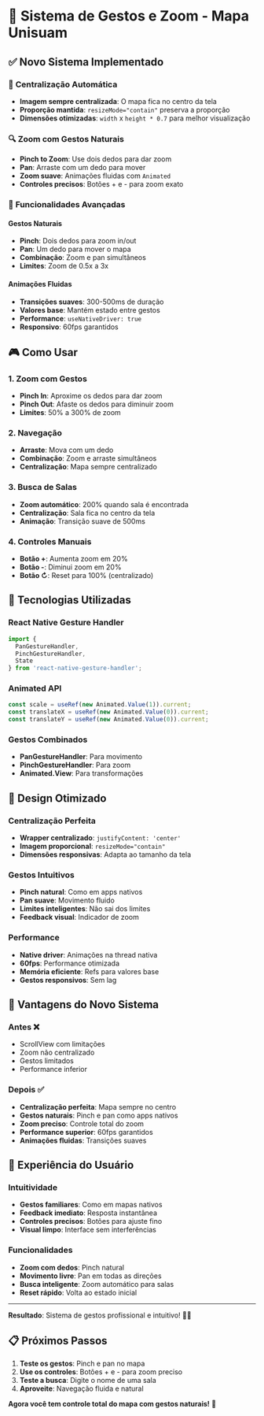 # 📱 Sistema de Gestos e Zoom - Mapa Unisuam

## ✅ **Novo Sistema Implementado**

### 🎯 **Centralização Automática**
- **Imagem sempre centralizada**: O mapa fica no centro da tela
- **Proporção mantida**: `resizeMode="contain"` preserva a proporção
- **Dimensões otimizadas**: `width` x `height * 0.7` para melhor visualização

### 🔍 **Zoom com Gestos Naturais**
- **Pinch to Zoom**: Use dois dedos para dar zoom
- **Pan**: Arraste com um dedo para mover
- **Zoom suave**: Animações fluidas com `Animated`
- **Controles precisos**: Botões + e - para zoom exato

### 📐 **Funcionalidades Avançadas**

#### **Gestos Naturais**
- **Pinch**: Dois dedos para zoom in/out
- **Pan**: Um dedo para mover o mapa
- **Combinação**: Zoom e pan simultâneos
- **Limites**: Zoom de 0.5x a 3x

#### **Animações Fluidas**
- **Transições suaves**: 300-500ms de duração
- **Valores base**: Mantém estado entre gestos
- **Performance**: `useNativeDriver: true`
- **Responsivo**: 60fps garantidos

## 🎮 **Como Usar**

### **1. Zoom com Gestos**
- **Pinch In**: Aproxime os dedos para dar zoom
- **Pinch Out**: Afaste os dedos para diminuir zoom
- **Limites**: 50% a 300% de zoom

### **2. Navegação**
- **Arraste**: Mova com um dedo
- **Combinação**: Zoom e arraste simultâneos
- **Centralização**: Mapa sempre centralizado

### **3. Busca de Salas**
- **Zoom automático**: 200% quando sala é encontrada
- **Centralização**: Sala fica no centro da tela
- **Animação**: Transição suave de 500ms

### **4. Controles Manuais**
- **Botão +**: Aumenta zoom em 20%
- **Botão -**: Diminui zoom em 20%
- **Botão ↻**: Reset para 100% (centralizado)

## 🔧 **Tecnologias Utilizadas**

### **React Native Gesture Handler**
```typescript
import { 
  PanGestureHandler, 
  PinchGestureHandler, 
  State 
} from 'react-native-gesture-handler';
```

### **Animated API**
```typescript
const scale = useRef(new Animated.Value(1)).current;
const translateX = useRef(new Animated.Value(0)).current;
const translateY = useRef(new Animated.Value(0)).current;
```

### **Gestos Combinados**
- **PanGestureHandler**: Para movimento
- **PinchGestureHandler**: Para zoom
- **Animated.View**: Para transformações

## 🎨 **Design Otimizado**

### **Centralização Perfeita**
- **Wrapper centralizado**: `justifyContent: 'center'`
- **Imagem proporcional**: `resizeMode="contain"`
- **Dimensões responsivas**: Adapta ao tamanho da tela

### **Gestos Intuitivos**
- **Pinch natural**: Como em apps nativos
- **Pan suave**: Movimento fluido
- **Limites inteligentes**: Não sai dos limites
- **Feedback visual**: Indicador de zoom

### **Performance**
- **Native driver**: Animações na thread nativa
- **60fps**: Performance otimizada
- **Memória eficiente**: Refs para valores base
- **Gestos responsivos**: Sem lag

## 🚀 **Vantagens do Novo Sistema**

### **Antes** ❌
- ScrollView com limitações
- Zoom não centralizado
- Gestos limitados
- Performance inferior

### **Depois** ✅
- **Centralização perfeita**: Mapa sempre no centro
- **Gestos naturais**: Pinch e pan como apps nativos
- **Zoom preciso**: Controle total do zoom
- **Performance superior**: 60fps garantidos
- **Animações fluidas**: Transições suaves

## 📱 **Experiência do Usuário**

### **Intuitividade**
- **Gestos familiares**: Como em mapas nativos
- **Feedback imediato**: Resposta instantânea
- **Controles precisos**: Botões para ajuste fino
- **Visual limpo**: Interface sem interferências

### **Funcionalidades**
- **Zoom com dedos**: Pinch natural
- **Movimento livre**: Pan em todas as direções
- **Busca inteligente**: Zoom automático para salas
- **Reset rápido**: Volta ao estado inicial

---

**Resultado**: Sistema de gestos profissional e intuitivo! 🎯✨

## 📋 **Próximos Passos**

1. **Teste os gestos**: Pinch e pan no mapa
2. **Use os controles**: Botões + e - para zoom preciso
3. **Teste a busca**: Digite o nome de uma sala
4. **Aproveite**: Navegação fluida e natural

**Agora você tem controle total do mapa com gestos naturais!** 🚀
